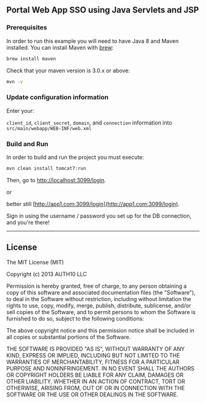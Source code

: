 ## Portal Web App SSO using Java Servlets and JSP

### Prerequisites

In order to run this example you will need to have Java 8 and Maven installed. You can install Maven with [brew](http://brew.sh/):

```sh
brew install maven
```

Check that your maven version is 3.0.x or above:
```sh
mvn -v
```

### Update configuration information

Enter your:

`client_id`, `client_secret`, `domain`, and `connection` information into `src/main/webapp/WEB-INF/web.xml`


### Build and Run

In order to build and run the project you must execute:
```sh
mvn clean install tomcat7:run
```

Then, go to [http://localhost:3099/login](http://localhost:3099/login).

or

better still [http://app1.com:3099/login](http://app1.com:3099/login).


Sign in using the username / password you set up for the DB connection, and you're there!



---
 
## License

The MIT License (MIT)

Copyright (c) 2013 AUTH10 LLC

Permission is hereby granted, free of charge, to any person obtaining a copy
of this software and associated documentation files (the "Software"), to deal
in the Software without restriction, including without limitation the rights
to use, copy, modify, merge, publish, distribute, sublicense, and/or sell
copies of the Software, and to permit persons to whom the Software is
furnished to do so, subject to the following conditions:

The above copyright notice and this permission notice shall be included in
all copies or substantial portions of the Software.

THE SOFTWARE IS PROVIDED "AS IS", WITHOUT WARRANTY OF ANY KIND, EXPRESS OR
IMPLIED, INCLUDING BUT NOT LIMITED TO THE WARRANTIES OF MERCHANTABILITY,
FITNESS FOR A PARTICULAR PURPOSE AND NONINFRINGEMENT. IN NO EVENT SHALL THE
AUTHORS OR COPYRIGHT HOLDERS BE LIABLE FOR ANY CLAIM, DAMAGES OR OTHER
LIABILITY, WHETHER IN AN ACTION OF CONTRACT, TORT OR OTHERWISE, ARISING FROM,
OUT OF OR IN CONNECTION WITH THE SOFTWARE OR THE USE OR OTHER DEALINGS IN
THE SOFTWARE.
